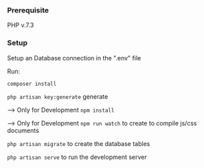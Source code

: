 ### Prerequisite
PHP v.7.3

### Setup
Setup an Database connection in the ".env" file

Run:

`composer install`

`php artisan key:generate` generate  

--> Only for Development `npm install`

--> Only for Development `npm run watch` to create to compile js/css documents

`php artisan migrate` to create the database tables

`php artisan serve` to run the development server
